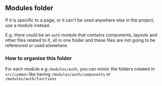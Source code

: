 ## Modules folder

If it is specific to a page, or it can't be used anywhere else in the project, use a module instead.

E.g. there could be an `auth` module that contains components, layouts and other files related to it, all in one folder and these files are not going to be referenced or used elsewhere.

### How to organise this folder

For each module e.g `/modules/auth`, you can mimic the folders created in `src/common` like having `/modules/auth/components` or `/modules/auth/functions`
